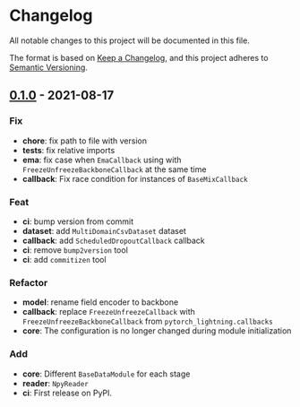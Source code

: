 # Changelog
All notable changes to this project will be documented in this file.

The format is based on [Keep a Changelog](https://keepachangelog.com/en/1.0.0/),
and this project adheres to [Semantic Versioning](https://semver.org/spec/v2.0.0.html).


## [0.1.0] - 2021-08-17

### Fix

- **chore**: fix path to file with version
- **tests**: fix relative imports
- **ema**: fix case when `EmaCallback` using with `FreezeUnfreezeBackboneCallback` at the same time
- **callback**: Fix race condition for instances of `BaseMixCallback`

### Feat

- **ci**: bump version from commit
- **dataset**: add `MultiDomainCsvDataset` dataset
- **callback**: add `ScheduledDropoutCallback` callback
- **ci**: remove `bump2version` tool
- **ci**: add `commitizen` tool

### Refactor

- **model**: rename field encoder to backbone
- **callback**: replace `FreezeUnfreezeCallback` with `FreezeUnfreezeBackboneCallback` from `pytorch_lightning.callbacks`
- **core**: The configuration is no longer changed during module initialization

### Add

- **core**: Different `BaseDataModule` for each stage
- **reader**: `NpyReader`
- **ci**: First release on PyPI.

[Unreleased]: https://github.com/jexio/fulmo/compare/v0.1.0...HEAD
[0.1.0]: https://github.com/jexio/fulmo/compare/releases/tag/v0.1.0
